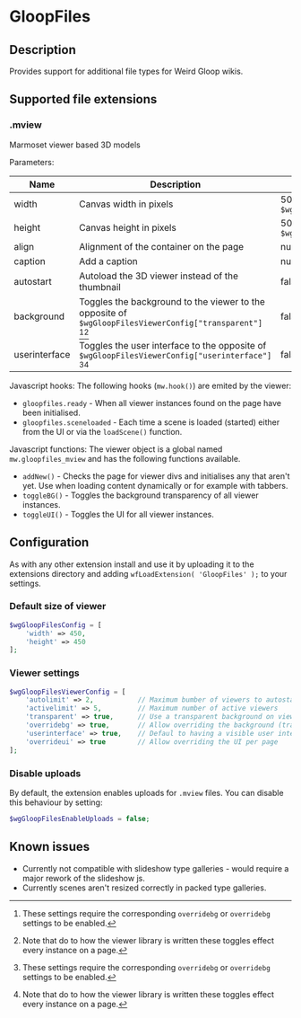 # GloopFiles
## Description
Provides support for additional file types for Weird Gloop wikis.


## Supported file extensions

### .mview
Marmoset viewer based 3D models


Parameters:

| Name | Description | Default value |
| ---- | ----------- | ------------- |
| width | Canvas width in pixels | 500 or `$wgGloopFilesConfig["width"]` |
| height | Canvas height in pixels | 500 or `$wgGloopFilesConfig["height"]` |
| align | Alignment of the container on the page | null |
| caption | Add a caption | null |
| autostart | Autoload the 3D viewer instead of the thumbnail | false |
| background | Toggles the background to the viewer to the opposite of `$wgGloopFilesViewerConfig["transparent"]` [^1][^2]| false |
| userinterface | Toggles the user interface to the opposite of `$wgGloopFilesViewerConfig["userinterface"]` [^1][^2]| false |

[^1]: These settings require the corresponding `overridebg` or `overridebg` settings to be enabled.
[^2]: Note that do to how the viewer library is written these toggles effect every instance on a page.


Javascript hooks:
The following hooks (`mw.hook()`) are emited by the viewer:

* `gloopfiles.ready` - When all viewer instances found on the page have been initialised.
* `gloopfiles.sceneloaded` - Each time a scene is loaded (started) either from the UI or via the `loadScene()` function.


Javascript functions:
The viewer object is a global named `mw.gloopfiles_mview` and has the following functions available.

* `addNew()` - Checks the page for viewer divs and initialises any that aren't yet. Use when loading content dynamically or for example with tabbers.
* `toggleBG()` - Toggles the background transparency of all viewer instances.
* `toggleUI()` - Toggles the UI for all viewer instances.


## Configuration
As with any other extension install and use it by uploading it to the extensions directory and adding `wfLoadExtension( 'GloopFiles' );` to your settings.

### Default size of viewer
```php
$wgGloopFilesConfig = [
	'width' => 450,
	'height' => 450
];
```

### Viewer settings
```php
$wgGloopFilesViewerConfig = [
	'autolimit' => 2,			// Maximum bumber of viewers to autostart
	'activelimit' => 5,			// Maximum number of active viewers
	'transparent' => true,		// Use a transparent background on viewers
	'overridebg' => true,		// Allow overriding the background (transparent or not) per page
	'userinterface' => true,	// Defaul to having a visible user interface
	'overrideui' => true		// Allow overriding the UI per page
];
```

### Disable uploads
By default, the extension enables uploads for `.mview` files. You can disable this behaviour by setting:

```php
$wgGloopFilesEnableUploads = false;
```

## Known issues
* Currently not compatible with slideshow type galleries - would require a major rework of the slideshow js.
* Currently scenes aren't resized correctly in packed type galleries.